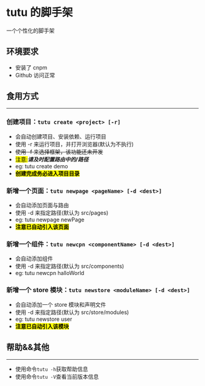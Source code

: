 # tutu 的脚手架

一个个性化的脚手架

## 环境要求

- 安装了 cnpm
- Github 访问正常

## 食用方式

---

### 创建项目：`tutu create <project> [-r]`

- 会自动创建项目、安装依赖、运行项目
- 使用 -r 来运行项目，并打开浏览器(默认为不执行)
- ~~使用 -f 来选择框架，该功能还未开发~~
- <mark>注意:</mark>**_请及时配置路由中的/路径_**
- eg: tutu create demo
- <mark>**创建完成务必进入项目目录**</mark>

### 新增一个页面：`tutu newpage <pageName> [-d <dest>]`

- 会自动添加页面与路由
- 使用 -d 来指定路径(默认为 src/pages)
- eg: tutu newpage newPage
- <mark>**注意已自动引入该页面**</mark>

### 新增一个组件：`tutu newcpn <componentName> [-d <dest>]`

- 会自动添加组件
- 使用 -d 来指定路径(默认为 src/components)
- eg: tutu newcpn halloWorld

### 新增一个 store 模块：`tutu newstore <moduleName> [-d <dest>]`

- 会自动添加一个 store 模块和声明文件
- 使用 -d 来指定路径(默认为 src/store/modules)
- eg: tutu newstore user
- <mark>**注意已自动引入该模块**</mark>

## 帮助&&其他

---

- 使用命令`tutu -h`获取帮助信息
- 使用命令`tutu -V`查看当前版本信息
